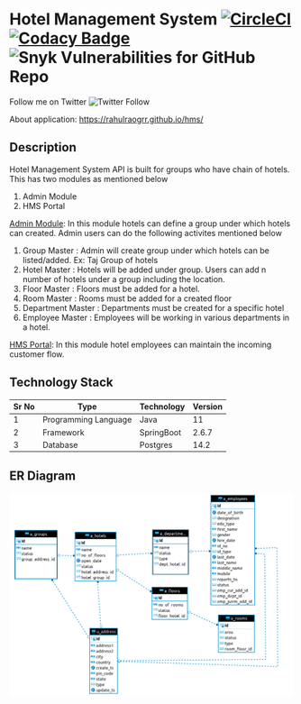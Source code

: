 # Hotel Management System [![CircleCI](https://circleci.com/gh/rahulraogrr/hms/tree/main.svg?style=svg)](https://circleci.com/gh/rahulraogrr/hms/tree/main) [![Codacy Badge](https://app.codacy.com/project/badge/Grade/2b5cbf01886a4cbab07cdb9620ff31af)](https://www.codacy.com/gh/rahulraogrr/hms/dashboard?utm_source=github.com&amp;utm_medium=referral&amp;utm_content=rahulraogrr/hms&amp;utm_campaign=Badge_Grade) ![Snyk Vulnerabilities for GitHub Repo](https://img.shields.io/snyk/vulnerabilities/github/rahulraogrr/hms) 

Follow me on Twitter ![Twitter Follow](https://img.shields.io/twitter/follow/rahulrao20?style=social)

About application: https://rahulraogrr.github.io/hms/

## Description

Hotel Management System API is built for groups who have chain of hotels. This has two modules as mentioned below
1. Admin Module
2. HMS Portal

<u>Admin Module</u>: In this module hotels can define a group under which hotels can created. Admin users can do the following activites mentioned below
1. Group Master : Admin will create group under which hotels can be listed/added. Ex: Taj Group of hotels
2. Hotel Master : Hotels will be added under group. Users can add n number of hotels under a group including the location.
3. Floor Master : Floors must be added for a hotel.
4. Room Master : Rooms must be added for a created floor
5. Department Master : Departments must be created for a specific hotel
6. Employee Master : Employees will be working in various departments in a hotel.

<u>HMS Portal</u>: In this module hotel employees can maintain the incoming customer flow.

## Technology Stack

| Sr No | Type                 | Technology | Version |
|-------|----------------------|------------|---------|
| 1     | Programming Language | Java       | 11      |
| 2     | Framework            | SpringBoot | 2.6.7   |
| 3     | Database             | Postgres   | 14.2    |

## ER Diagram
![image description](src/main/resources/static/images/er_diagram.png)
